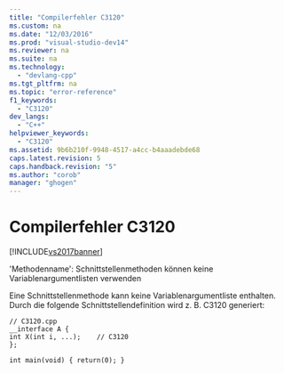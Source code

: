 ```yaml
---
title: "Compilerfehler C3120"
ms.custom: na
ms.date: "12/03/2016"
ms.prod: "visual-studio-dev14"
ms.reviewer: na
ms.suite: na
ms.technology: 
  - "devlang-cpp"
ms.tgt_pltfrm: na
ms.topic: "error-reference"
f1_keywords: 
  - "C3120"
dev_langs: 
  - "C++"
helpviewer_keywords: 
  - "C3120"
ms.assetid: 9b6b210f-9948-4517-a4cc-b4aaadebde68
caps.latest.revision: 5
caps.handback.revision: "5"
ms.author: "corob"
manager: "ghogen"
---
```

# Compilerfehler C3120
[!INCLUDE[vs2017banner](../../assembler/inline/includes/vs2017banner.md)]

'Methodenname': Schnittstellenmethoden können keine Variablenargumentlisten verwenden  
  
 Eine Schnittstellenmethode kann keine Variablenargumentliste enthalten.  Durch die folgende Schnittstellendefinition wird z. B. C3120 generiert:  
  
```  
// C3120.cpp  
__interface A {  
int X(int i, ...);    // C3120  
};  
  
int main(void) { return(0); }  
```